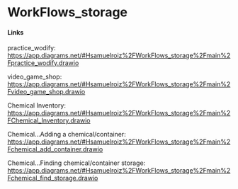 # WorkFlows_storage

#### Links

practice_wodify: https://app.diagrams.net/#Hsamuelroiz%2FWorkFlows_storage%2Fmain%2Fpractice_wodify.drawio

video_game_shop: https://app.diagrams.net/#Hsamuelroiz%2FWorkFlows_storage%2Fmain%2Fvideo_game_shop.drawio

Chemical Inventory: https://app.diagrams.net/#Hsamuelroiz%2FWorkFlows_storage%2Fmain%2FChemical_Inventory.drawio

Chemical...Adding a chemical/container: https://app.diagrams.net/#Hsamuelroiz%2FWorkFlows_storage%2Fmain%2Fchemical_add_container.drawio

Chemical...Finding chemical/container storage: https://app.diagrams.net/#Hsamuelroiz%2FWorkFlows_storage%2Fmain%2Fchemical_find_storage.drawio
